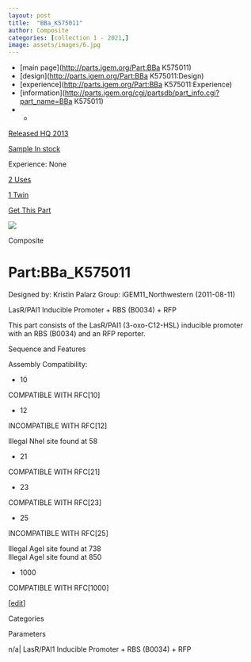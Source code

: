 ```yaml
---
layout: post
title:  "BBa_K575011"
author: Composite
categories: [collection 1 - 2021,] 
image: assets/images/6.jpg
---
```



  * [main page](http://parts.igem.org/Part:BBa K575011)
  * [design](http://parts.igem.org/Part:BBa K575011:Design)
  * [experience](http://parts.igem.org/Part:BBa K575011:Experience)
  * [information](http://parts.igem.org/cgi/partsdb/part_info.cgi?part_name=BBa K575011)
  *   * 

[Released HQ 2013](http://parts.igem.org/Help:Part_Status_Box)

[Sample In stock](http://parts.igem.org/Help:Part_Status_Box)

Experience: None

[2 Uses](http://parts.igem.org/partsdb/uses.cgi?part=BBa_K575011)

[1 Twin](http://parts.igem.org/partsdb/twin_info.cgi?part=BBa_K575011)

[ Get This Part](http://parts.igem.org/partsdb/get_part.cgi?part=BBa_K575011)

![](http://parts.igem.org/images/partbypart/icon_composite.png)

Composite

# Part:BBa_K575011

Designed by: Kristin Palarz   Group: iGEM11_Northwestern   (2011-08-11)

LasR/PAI1 Inducible Promoter + RBS (B0034) + RFP

This part consists of the LasR/PAI1 (3-oxo-C12-HSL) inducible promoter with an
RBS (B0034) and an RFP reporter.

Sequence and Features

  

Assembly Compatibility:

  * 10

COMPATIBLE WITH RFC[10]

  * 12

INCOMPATIBLE WITH RFC[12]

Illegal NheI site found at 58  

  * 21

COMPATIBLE WITH RFC[21]

  * 23

COMPATIBLE WITH RFC[23]

  * 25

INCOMPATIBLE WITH RFC[25]

Illegal AgeI site found at 738  
Illegal AgeI site found at 850  

  * 1000

COMPATIBLE WITH RFC[1000]

  

[[edit](http://parts.igem.org/partsdb/part_info.cgi?part_name=BBa_K575011)]

Categories

Parameters

n/a| LasR/PAI1 Inducible Promoter + RBS (B0034) + RFP

